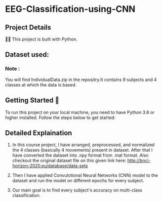 # EEG-Classification-using-CNN

## Project Details
👨‍💻 This project is built with Python.  

## Dataset used: 
### Note  :   
You will find IndividualData.zip in the repositry.It contains 9 subjects and 4 classes at which the data is based. 

## Getting Started 🏁  
To run this project on your local machine, you need to have Python 3.8 or higher installed. Follow the steps below to get started:  

## Detailed Explaination
1. In this course project, I have arranged, preprocessed, and normalized the 4 classes (basically 4 movements) present in dataset. After that I have converted the dataset into .npy format from .mat format. Also checkout the original dataset file on this given link here:
http://bnci-horizon-2020.eu/database/data-sets

2. Then I have applied Convulotional Neural Networks (CNN) model to the dataset and run the model on different epochs for every subject. 

3. Our main goal is to find every subject's accuracy on multi-class classification.
